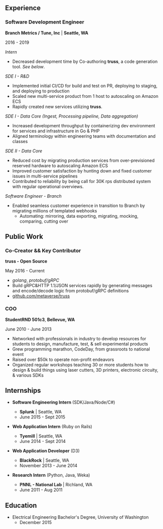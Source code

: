 ## Experience

### Software Development Engineer
**Branch Metrics / Tune, Inc** | **Seattle, WA**

2016 - 2019

*Intern*

- Decreased development time by Co-authoring **truss**, a code generation tool. *See below*.

*SDE I - R&D*

- Implemented initial CI/CD for build and test on PR, deploying to staging, and deploying to production
- Scaled new multi-service product from 1 host to autoscaling on Amazon ECS
- Rapidly created new services utilizing **truss**.

*SDE I - Data Core (Ingest, Processing pipeline, Data aggregation)*

- Increased development throughput by containerizing dev environment for services and infrastructure in Go & PHP
- Aligned terminology within engineering teams with documentation and classes

*SDE II - Data Core*

- Reduced cost by migrating production services from over-previsioned reserved hardware to autoscaling Amazon ECS
- Improved customer satisfaction by hunting down and fixed customer issues in multi-service pipelines
- Contributed to reliability by being call for 30K rps distributed system with regular operational overviews.

*Software Engineer - Branch*

- Enabled seamless customer experience in transition to Branch by migrating millions of templated webhooks
	- Automating: mirroring, data exporting, migrating, mocking, comparing, cutting over

## Public Work

### Co-Creator && Key Contributor
**truss - Open Source**

May 2016 - Current

- *golang*, *protobuf/gRPC*
- Build gRPC&HTTP 1.1/JSON services rapidly by generating messages and encode/decode logic from protobuf/gRPC definitions
- [github.com/metaverse/truss](https://github.com/metaverse/truss)

### COO
**StudentRND 501c3**, **Bellevue, WA**

June 2010 - June 2013

- Networked with professionals in industry to develop resources for students to design, manufacture, test, & sell experimental products
- Grew programming marathon, CodeDay, from grassroots to national event
- Raised over $50k to operate non-profit endeavors
- Organized regular workshops teaching 30 or more students how to design & build things using laser cutters, 3D printers, electronic circuity, & various SDKs

## Internships

- **Software Engineering Intern** (SDK/Java/Node/C#)
	- **Splunk** | Seattle, WA
	- June 2015 - Sept 2015

- **Web Application Intern** (Ruby on Rails)
	- **Tyemill** | Seattle, WA
	- June 2014 - Sept 2014

- **Web Application Developer** (D3)
	- **BlackRock** | Seattle, WA
	- November 2013 - June 2014

- **Research Intern** (Python, Java, Weka)
	- **PNNL - National Lab** | Richland, WA
	- June 2011 - Aug 2011

## Education

- Electrical Engineering Bachelor's Degree, University of Washington
	- December 2015
